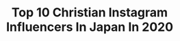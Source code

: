 ---
title: Top 10 Christian Instagram Influencers In Japan In 2020
description: >-
  Find top christian Instagram influencers in Japan in 2020. Most popular hashtags: #ootd #pr #zara #instafashion.
platform: Instagram
profiles:
  - username: "wimpievdwalt"
    fullname: >-
      Wimpie van der Walt  ヴィンピー
    location: "Japan"
    followers: 22216
    engagement: 1475
    commentsToLikes: 0.009886
    id: ck5znrpo8p15q0i146kifjjw3
    verified: false
    hashtags: "#redhurricanes, #nttdocomoredhurricanes, #weddinganniversary, #saffasinjapan"
  - username: "jpduminy"
    fullname: >-
      JP Duminy
    location: "Japan"
    followers: 645734
    engagement: 135
    commentsToLikes: 0.010427
    id: ck8symsdclarh0j78jv4kw70b
    verified: true
    hashtags: "#wearestrongertogether, #creativity, #staysafe, #lockdown"
  - username: "artfromjapan"
    fullname: >-
      Japanese Art 💮🇯🇵
    location: "Japan"
    followers: 92343
    engagement: 488
    commentsToLikes: 0.004171
    id: ck13b5op6tsxv0i19lr7w8iq9
    verified: false
    hashtags: ""
  - username: "hayashinlaters"
    fullname: >-
      はやしん
    location: "Japan"
    followers: 80291
    engagement: 843
    commentsToLikes: 0.020326
    id: ck55px5jnbl040i11sjqej1g0
    verified: false
    hashtags: "#driesvannoten, #31philliplim, #softbank, #googlepixel"
  - username: "ayako__miyata"
    fullname: >-
      宮田綾子
    location: "Japan"
    followers: 109684
    engagement: 249
    commentsToLikes: 0.037970
    id: ck0w20nmgm2h50i190ajelphw
    verified: false
    hashtags: "#theritzcarlton, #spring, #miranda, #sakurafestival"
  - username: "gakuspace"
    fullname: >-
      Gaku Space
    location: "Japan"
    followers: 88588
    engagement: 1044
    commentsToLikes: 0.020651
    id: ck1349ph6vdts0i19q29nyl2j
    verified: true
    hashtags: "#burnblue, #genji, #legend, #lovefamily"
  - username: "chibayuka"
    fullname: >-
      ちばゆか/千葉由佳
    location: "Japan"
    followers: 138279
    engagement: 173
    commentsToLikes: 0.019049
    id: ck0u00xw8sc1e0i19e4ip2f9i
    verified: false
    hashtags: "#terracelunch, #rougehermes, #playwithsun, #cafetime"
  - username: "ainyan12131"
    fullname: >-
      アンジェラ愛
    location: "Japan"
    followers: 96373
    engagement: 164
    commentsToLikes: 0.017457
    id: ck5cky9mqxusk0i11lqqqn0xr
    verified: false
    hashtags: "#lobor, #christianlouboutin, #lexus, #mustang"
  - username: "yoshid8s"
    fullname: >-
      yoshifumi takeuchi
    location: "Japan"
    followers: 4107
    engagement: 968
    commentsToLikes: 0.058810
    id: ck5hndengnlat0i116el6c2jq
    verified: false
    hashtags: "#sarto, #vintagemix, #suits, #casualstyle"
  - username: "ayaka_wakao"
    fullname: >-
      若尾綾香⁎ 𝐀𝐘𝐀𝐊𝐀 𝐖𝐀𝐊𝐀𝐎 ⁎
    location: "Japan"
    followers: 42546
    engagement: 226
    commentsToLikes: 0.012189
    id: ck6tuvoynios80j71h359sz4n
    verified: true
    hashtags: "#nail, #cosme, #birthdaybash, #zara"
---
